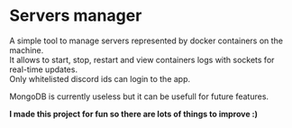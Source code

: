 # Servers manager

A simple tool to manage servers represented by docker containers on the machine.  
It allows to start, stop, restart and view containers logs with sockets for real-time updates.  
Only whitelisted discord ids can login to the app.

MongoDB is currently useless but it can be usefull for future features.

**I made this project for fun so there are lots of things to improve :)**